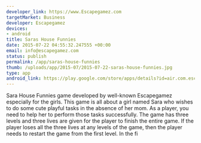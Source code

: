 ```yaml
--- 
developer_link: https://www.Escapegamez.com
targetMarket: Business
developer: Escapegamez
devices: 
- android
title: Saras House Funnies
date: 2015-07-22 04:55:32.247555 +00:00
email: info@escapegamez.com
status: publish
permalink: /app/saras-house-funnies
thumb: /uploads/app/2015-07/2015-07-22-saras-house-funnies.jpg
type: app
android_link: https://play.google.com/store/apps/details?id=air.com.escapegamez.sarahousefunnies
---
```


Sara House Funnies game developed by well-known Escapegamez especially for the girls. This game is all about a girl named Sara who wishes to do some cute playful tasks in the absence of her mom. As a player, you need to help her to perform those tasks successfully. The game has three levels and three lives are given for the player to finish the entire game. If the player loses all the three lives at any levels of the game, then the player needs to restart the game from the first level. In the fi
